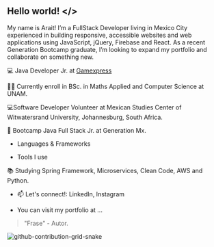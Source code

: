 
## Hello world! </>


My name is Arait! I’m a FullStack Developer living in Mexico City experienced in building responsive, accessible websites and web applications using JavaScript, jQuery, Firebase and React. As a recent Generation Bootcamp graduate, I’m looking to expand my portfolio and collaborate on something new.

💻 Java Developer Jr. at [Gamexpress](https://www.linkedin.com/company/gamexpressvg/?originalSubdomain=mx)

👨‍💻 Currently enroll in BSc. in Maths Applied and Computer Science at UNAM.

💻Software Developer Volunteer at Mexican Studies Center of  Witwatersrand University, Johannesburg, South Africa.

📄 Bootcamp Java Full Stack Jr. at Generation Mx.


- Languages & Frameworks


- Tools I use


📚 Studying Spring Framework, Microservices, Clean Code, AWS and Python.


- 📫 Let's connect!: LinkedIn, Instagram


- You can visit my portfolio at ...



> "Frase" - Autor.




![]()![github-contribution-grid-snake](https://user-images.githubusercontent.com/29875899/178776648-b65a890c-fecc-45f8-8d7a-0af60418b46d.svg)

